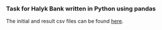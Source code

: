 ### Task for Halyk Bank written in Python using pandas
The initial and result csv files can be found [here](https://drive.google.com/drive/folders/1vfTS3s9A58kh24_J7JsXbiJoIloG4MBz?usp=sharing).
